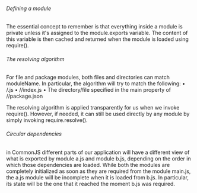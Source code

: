 ###### Defining a module

The essential concept to remember is that everything inside a module is private
unless it's assigned to the module.exports variable. The content of this variable is
then cached and returned when the module is loaded using require().

###### The resolving algorithm

For file and package modules, both files and directories can match moduleName. In
particular, the algorithm will try to match the following:
• /<moduleName/>.js
• /<moduleName/>/index.js
• The directory/file specified in the main property of /<moduleName/>/package.json


The resolving algorithm is applied transparently for us when we
invoke require(). However, if needed, it can still be used directly
by any module by simply invoking require.resolve().

###### Circular dependencies

in CommonJS different parts of our application will have a different view of what is exported by module a.js and module b.js, depending on the order in which those dependencies are loaded. While both the modules are completely initialized as soon as they are required from the module main.js, the a.js module will be incomplete when it is loaded from b.js. In particular, its state will be the one that it reached the moment b.js was required.